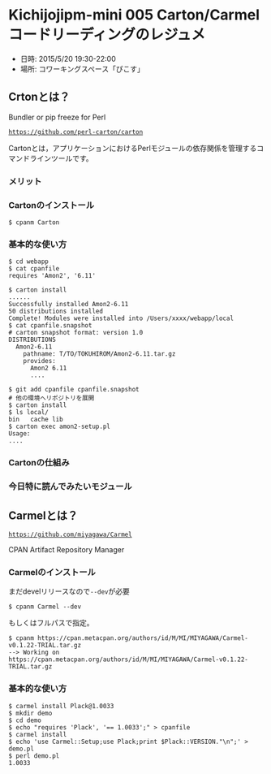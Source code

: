 # Kichijojipm-mini 005 Carton/Carmelコードリーディングのレジュメ

* 日時: 2015/5/20 19:30-22:00
* 場所: コワーキングスペース「ぴこす」

## Crtonとは？

Bundler or pip freeze for Perl

[`https://github.com/perl-carton/carton`](https://github.com/perl-carton/carton)

Cartonとは，アプリケーションにおけるPerlモジュールの依存関係を管理するコマンドラインツールです。

### メリット

### Cartonのインストール

    $ cpanm Carton

### 基本的な使い方

    $ cd webapp
    $ cat cpanfile
    requires 'Amon2', '6.11'
    
    $ carton install
    ......
    Successfully installed Amon2-6.11
    50 distributions installed
    Complete! Modules were installed into /Users/xxxx/webapp/local
    $ cat cpanfile.snapshot
    # carton snapshot format: version 1.0
    DISTRIBUTIONS
      Amon2-6.11
        pathname: T/TO/TOKUHIROM/Amon2-6.11.tar.gz
        provides:
          Amon2 6.11
          ....

    $ git add cpanfile cpanfile.snapshot
    # 他の環境へリポジトリを展開
    $ carton install
    $ ls local/
    bin   cache lib
    $ carton exec amon2-setup.pl
    Usage:
    ....
    
### Cartonの仕組み

### 今日特に読んでみたいモジュール

## Carmelとは？

[`https://github.com/miyagawa/Carmel`](https://github.com/miyagawa/Carmel)

CPAN Artifact Repository Manager

### Carmelのインストール

まだdevelリリースなので`--dev`が必要

    $ cpanm Carmel --dev

もしくはフルパスで指定。

    $ cpanm https://cpan.metacpan.org/authors/id/M/MI/MIYAGAWA/Carmel-v0.1.22-TRIAL.tar.gz
    --> Working on https://cpan.metacpan.org/authors/id/M/MI/MIYAGAWA/Carmel-v0.1.22-TRIAL.tar.gz

### 基本的な使い方

    $ carmel install Plack@1.0033
    $ mkdir demo
    $ cd demo
    $ echo "requires 'Plack', '== 1.0033';" > cpanfile
    $ carmel install
    $ echo 'use Carmel::Setup;use Plack;print $Plack::VERSION."\n";' > demo.pl
    $ perl demo.pl
    1.0033
